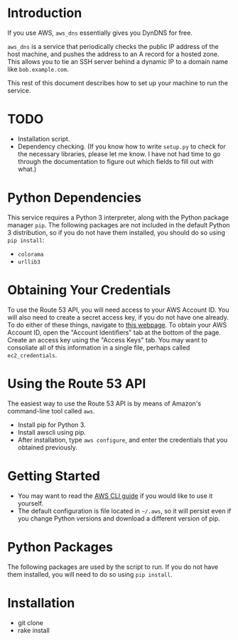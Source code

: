 <!--
  ** File Name:	README.md
  ** Author:	Aditya Ramesh
  ** Date:	01/09/2014
  ** Contact:	_@adityaramesh.com
-->

# Introduction

If you use AWS, `aws_dns` essentially gives you DynDNS for free.

`aws_dns` is a service that periodically checks the public IP address of the
host machine, and pushes the address to an A record for a hosted zone. This
allows you to tie an SSH server behind a dynamic IP to a domain name like
`bob.example.com`.

This rest of this document describes how to set up your machine to run the
service.

# TODO

  - Installation script.
  - Dependency checking. (If you know how to write `setup.py` to check for the
  necessary libraries, please let me know. I have not had time to go through the
  documentation to figure out which fields to fill out with what.)

# Python Dependencies

This service requires a Python 3 interpreter, along with the Python package
manager `pip`. The following packages are not included in the default Python 3
distribution, so if you do not have them installed, you should do so using `pip
install`:

  - `colorama`
  - `urllib3`

# Obtaining Your Credentials

To use the Route 53 API, you will need access to your AWS Account ID. You will
also need to create a secret access key, if you do not have one already. To do
either of these things, navigate to [this webpage][security_credentials]. To
obtain your AWS Account ID, open the "Account Identifiers" tab at the bottom of
the page. Create an access key using the "Access Keys" tab. You may want to
consoliate all of this information in a single file, perhaps called
`ec2_credentials`.

# Using the Route 53 API

The easiest way to use the Route 53 API is by means of Amazon's command-line
tool called `aws`.

- Install pip for Python 3.
- Install awscli using pip.
- After installation, type `aws configure`, and enter the credentials that you
obtained previously.

# Getting Started

- You may want to read the [AWS CLI guide][aws_cli] if you would like to use it
  yourself.
- The default configuration is file located in `~/.aws`, so it will persist even
if you change Python versions and download a different version of pip.

# Python Packages

The following packages are used by the script to run. If you do not have them
installed, you will need to do so using `pip install`.

# Installation

- git clone
- rake install

[security_credentials]:
https://console.aws.amazon.com/iam/home?#security_credential
"IAM Management Console"

[aws_cli]:
http://docs.aws.amazon.com/cli/latest/userguide/cli-chap-welcome.html
"AWS CLI"
